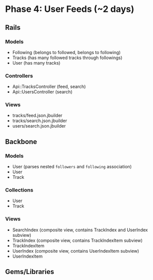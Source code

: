 # Phase 4: User Feeds (~2 days)

## Rails
### Models
* Following (belongs to followed, belongs to following)
* Tracks (has many followed tracks through followings)
* User (has many tracks)

### Controllers
* Api::TracksController (feed, search)
* Api::UsersController (search)

### Views
* tracks/feed.json.jbuilder
* tracks/search.json.jbuilder
* users/search.json.jbuilder

## Backbone
### Models
* User (parses nested `followers` and `following` association)
* User
* Track

### Collections
* User
* Track

### Views
* SearchIndex (composite view, contains TrackIndex and UserIndex subview)
* TrackIndex (composite view, contains TrackIndexItem subview)
* TrackIndexItem
* UserIndex (composite view, contains UserIndexItem subview)
* UserIndexItem

## Gems/Libraries
